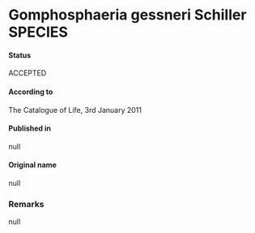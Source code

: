 # Gomphosphaeria gessneri Schiller SPECIES

#### Status
ACCEPTED

#### According to
The Catalogue of Life, 3rd January 2011

#### Published in
null

#### Original name
null

### Remarks
null